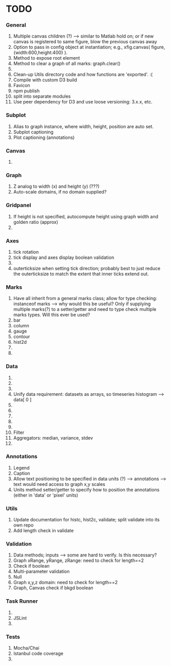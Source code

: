 TODO
====

### General

1.	Multiple canvas children (?) --> similar to Matlab hold on; or if new canvas is registered to same figure, blow the previous canvas away
2. 	Option to pass in config object at instantiation; e.g., xfig.canvas( figure, {width:600,height:400} ).
3. 	Method to expose root element
4. 	Method to clear a graph of all marks: graph.clear()
5. 	
6.	Clean-up Utils directory code and how functions are 'exported'. :(
7. 	Compile with custom D3 build
8. 	Favicon
9. 	npm publish
10. split into separate modules
11. Use peer dependency for D3 and use loose versioning: 3.x.x, etc.


### Subplot

1. 	Alias to graph instance, where width, height, position are auto set.
2. 	Subplot captioning
3. 	Plot captioning (annotations)


### Canvas

1. 	


### Graph

1. 	Z analog to width (x) and height (y) (???)
2.	Auto-scale domains, if no domain supplied?


### Gridpanel

1. 	If height is not specified, autocompute height using graph width and golden ratio (approx)
2. 	


### Axes

1. 	tick rotation
2. 	tick display and axes display boolean validation
3. 	
4. 	outerticksize when setting tick direction; probably best to just reduce the outerticksize to match the extent that inner ticks extend out.


### Marks

1. 	Have all inherit from a general marks class; allow for type checking: instanceof marks --> why would this be useful? Only if supplying multiple marks(?) to a setter/getter and need to type check multiple marks types. Will this ever be used?
2. 	bar
3.	column
4. 	gauge
5. 	contour
6. 	hist2d
7. 	
8.	

### Data

1. 	
2. 	
3. 	
4. 	Unify data requirement: datasets as arrays, so timeseries histogram --> data[ 0 ]
5. 	
6.	
7. 	
8. 
9. 	
10. Filter
11. Aggregators: median, variance, stdev
12. 


### Annotations

1. 	Legend
2. 	Caption 
3. 	Allow text positioning to be specified in data units (?) --> annotations --> text would need access to graph x,y scales
4. 	Units method setter/getter to specify how to position the annotations (either in 'data' or 'pixel' units)


### Utils

1. 	Update documentation for histc, hist2c, validate; split validate into its own repo
2. 	Add length check in validate


### Validation

1. 	Data methods; inputs --> some are hard to verify. Is this necessary?
2. 	Graph xRange, yRange, zRange: need to check for length==2
3. 	Check if boolean
4. 	Multi-parameter validation
5. 	Null
6. 	Graph x,y,z domain: need to check for length==2
7. 	Graph, Canvas check if bkgd boolean


### Task Runner

1. 	
2. 	JSLint
3. 	


### Tests

1. 	Mocha/Chai
2. 	Istanbul code coverage
3. 	
